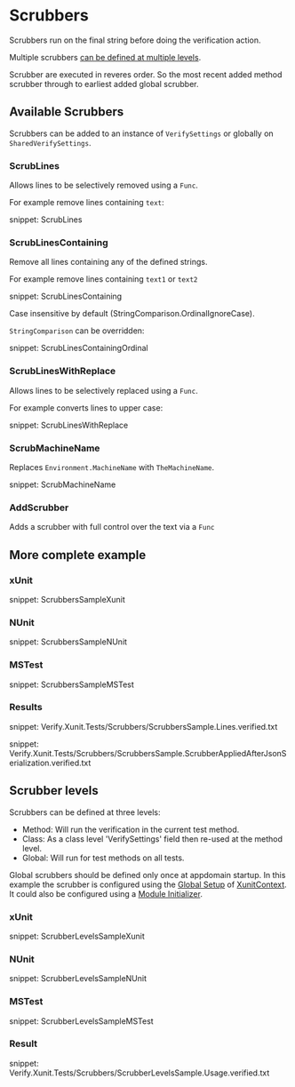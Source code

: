 # Scrubbers

Scrubbers run on the final string before doing the verification action.

Multiple scrubbers [can be defined at multiple levels](#Scrubber-levels).

Scrubber are executed in reveres order. So the most recent added method scrubber through to earliest added global scrubber.


## Available Scrubbers

Scrubbers can be added to an instance of `VerifySettings` or globally on `SharedVerifySettings`.


### ScrubLines

Allows lines to be selectively removed using a `Func`.

For example remove lines containing `text`:

snippet: ScrubLines


### ScrubLinesContaining

Remove all lines containing any of the defined strings.

For example remove lines containing `text1` or `text2`

snippet: ScrubLinesContaining

Case insensitive by default (StringComparison.OrdinalIgnoreCase).

`StringComparison` can be overridden:

snippet: ScrubLinesContainingOrdinal


### ScrubLinesWithReplace

Allows lines to be selectively replaced using a `Func`.

For example converts lines to upper case:

snippet: ScrubLinesWithReplace


### ScrubMachineName

Replaces `Environment.MachineName` with `TheMachineName`.

snippet: ScrubMachineName


### AddScrubber

Adds a scrubber with full control over the text via a `Func`


## More complete example


### xUnit

snippet: ScrubbersSampleXunit


### NUnit

snippet: ScrubbersSampleNUnit


### MSTest

snippet: ScrubbersSampleMSTest


### Results

snippet: Verify.Xunit.Tests/Scrubbers/ScrubbersSample.Lines.verified.txt

snippet: Verify.Xunit.Tests/Scrubbers/ScrubbersSample.ScrubberAppliedAfterJsonSerialization.verified.txt


## Scrubber levels

Scrubbers can be defined at three levels:

 * Method: Will run the verification in the current test method.
 * Class: As a class level 'VerifySettings' field then re-used at the method level.
 * Global: Will run for test methods on all tests.

Global scrubbers should be defined only once at appdomain startup. In this example the scrubber is configured using the [Global Setup](https://github.com/SimonCropp/XunitContext#global-setup) of [XunitContext](https://github.com/SimonCropp/XunitContext). It could also be configured using a [Module Initializer](https://github.com/Fody/ModuleInit).


### xUnit

snippet: ScrubberLevelsSampleXunit


### NUnit

snippet: ScrubberLevelsSampleNUnit


### MSTest

snippet: ScrubberLevelsSampleMSTest


### Result

snippet: Verify.Xunit.Tests/Scrubbers/ScrubberLevelsSample.Usage.verified.txt